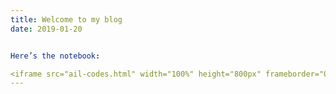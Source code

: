 ```yaml
---
title: Welcome to my blog
date: 2019-01-20


Here’s the notebook:

<iframe src="ail-codes.html" width="100%" height="800px" frameborder="0"></iframe>
---
```

